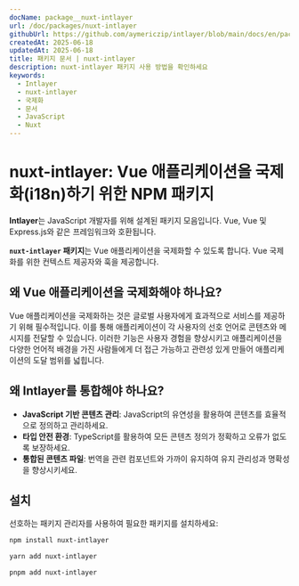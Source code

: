 ```yaml
---
docName: package__nuxt-intlayer
url: /doc/packages/nuxt-intlayer
githubUrl: https://github.com/aymericzip/intlayer/blob/main/docs/en/packages/nuxt-intlayer/index.md
createdAt: 2025-06-18
updatedAt: 2025-06-18
title: 패키지 문서 | nuxt-intlayer
description: nuxt-intlayer 패키지 사용 방법을 확인하세요
keywords:
  - Intlayer
  - nuxt-intlayer
  - 국제화
  - 문서
  - JavaScript
  - Nuxt
---
```


# nuxt-intlayer: Vue 애플리케이션을 국제화(i18n)하기 위한 NPM 패키지

**Intlayer**는 JavaScript 개발자를 위해 설계된 패키지 모음입니다. Vue, Vue 및 Express.js와 같은 프레임워크와 호환됩니다.

**`nuxt-intlayer` 패키지**는 Vue 애플리케이션을 국제화할 수 있도록 합니다. Vue 국제화를 위한 컨텍스트 제공자와 훅을 제공합니다.

## 왜 Vue 애플리케이션을 국제화해야 하나요?

Vue 애플리케이션을 국제화하는 것은 글로벌 사용자에게 효과적으로 서비스를 제공하기 위해 필수적입니다. 이를 통해 애플리케이션이 각 사용자의 선호 언어로 콘텐츠와 메시지를 전달할 수 있습니다. 이러한 기능은 사용자 경험을 향상시키고 애플리케이션을 다양한 언어적 배경을 가진 사람들에게 더 접근 가능하고 관련성 있게 만들어 애플리케이션의 도달 범위를 넓힙니다.

## 왜 Intlayer를 통합해야 하나요?

- **JavaScript 기반 콘텐츠 관리**: JavaScript의 유연성을 활용하여 콘텐츠를 효율적으로 정의하고 관리하세요.
- **타입 안전 환경**: TypeScript를 활용하여 모든 콘텐츠 정의가 정확하고 오류가 없도록 보장하세요.
- **통합된 콘텐츠 파일**: 번역을 관련 컴포넌트와 가까이 유지하여 유지 관리성과 명확성을 향상시키세요.

## 설치

선호하는 패키지 관리자를 사용하여 필요한 패키지를 설치하세요:

```bash packageManager="npm"
npm install nuxt-intlayer
```

```bash packageManager="yarn"
yarn add nuxt-intlayer
```

```bash packageManager="pnpm"
pnpm add nuxt-intlayer
```
